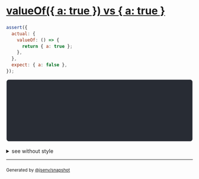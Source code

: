 # [valueOf({ a: true }) vs { a: true }](../../wrapped_value.test.js#L45)

```js
assert({
  actual: {
    valueOf: () => {
      return { a: true };
    },
  },
  expect: { a: false },
});
```

![img](throw.svg)

<details>
  <summary>see without style</summary>

```console
AssertionError: actual and expect are different

actual: {
  valueOf(): {
    a: true,
  },
}
expect: {
  a: false,
}
```

</details>


---

<sub>
  Generated by <a href="https://github.com/jsenv/core/tree/main/packages/tooling/snapshot">@jsenv/snapshot</a>
</sub>
